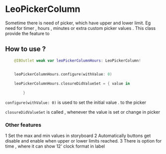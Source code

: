 #  LeoPickerColumn 

Sometime there is need of picker, which have upper and lower limit. Eg need for  timer , hours , minutes or  extra custom picker values . This class provide the feature to  


## How to use ? 

``` swift 
   	@IBOutlet weak var leoPickerColumnHours: LeoPickerColumn!
   	
   			
   	leoPickerColumnHours.configure(withValue: 0)
   			
   	leoPickerColumnHours.closureDidValueSet = { value in
          
		}

```

`configure(withValue: 0)` is used to set the initial value . to the picker 

`closureDidValueSet` is  called , whenever the value is set or change in picker 


### Other features 

  1 Set the max and min values in storyboard 
  2 Automatically buttons get disable and enable when upper or lower limits reached. 
  3  There is option for time , where it can show 12' clock format in label 
  
 